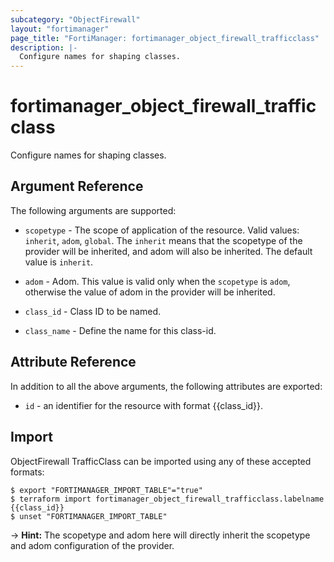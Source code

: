 ```yaml
---
subcategory: "ObjectFirewall"
layout: "fortimanager"
page_title: "FortiManager: fortimanager_object_firewall_trafficclass"
description: |-
  Configure names for shaping classes.
---
```


# fortimanager_object_firewall_trafficclass
Configure names for shaping classes.

## Argument Reference


The following arguments are supported:

* `scopetype` - The scope of application of the resource. Valid values: `inherit`, `adom`, `global`. The `inherit` means that the scopetype of the provider will be inherited, and adom will also be inherited. The default value is `inherit`.
* `adom` - Adom. This value is valid only when the `scopetype` is `adom`, otherwise the value of adom in the provider will be inherited.

* `class_id` - Class ID to be named.
* `class_name` - Define the name for this class-id.


## Attribute Reference

In addition to all the above arguments, the following attributes are exported:
* `id` - an identifier for the resource with format {{class_id}}.

## Import

ObjectFirewall TrafficClass can be imported using any of these accepted formats:
```
$ export "FORTIMANAGER_IMPORT_TABLE"="true"
$ terraform import fortimanager_object_firewall_trafficclass.labelname {{class_id}}
$ unset "FORTIMANAGER_IMPORT_TABLE"
```
-> **Hint:** The scopetype and adom here will directly inherit the scopetype and adom configuration of the provider.
